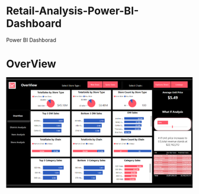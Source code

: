 # Retail-Analysis-Power-BI-Dashboard
Power BI Dashborad

# OverView
![](https://github.com/AbdulJabbar64/Retail-Analysis-Power-BI-Dashboard/blob/main/Retail%20Analysis/images/rt2.PNG)
